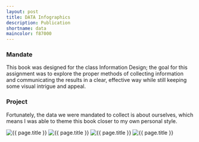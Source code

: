 ```yaml
---
layout: post
title: DATA Infographics
description: Publication
shortname: data
maincolor: f87000
---
```


### Mandate
This book was designed for the class Information Design; the goal for this assignment was to explore the proper methods of collecting information and communicating the results in a clear, effective way while still keeping some visual intrigue and appeal.

### Project
Fortunately, the data we were mandated to collect is about ourselves, which means I was able to theme this book closer to my own personal style.

<div>
	<img src="/assets/projects/{{ page.shortname }}/{{ page.shortname }}_1.png" alt="{{ page.title }}">
	<img src="/assets/projects/{{ page.shortname }}/{{ page.shortname }}_2.jpg" alt="{{ page.title }}">
	<img src="/assets/projects/{{ page.shortname }}/{{ page.shortname }}_3.jpg" alt="{{ page.title }}">
	<img src="/assets/projects/{{ page.shortname }}/{{ page.shortname }}_4.jpg" alt="{{ page.title }}">
</div>